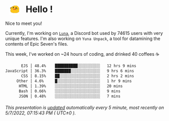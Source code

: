 <h1>   <img src="./spoink.gif" style="vertical-align:middle;" width="30px">   Hello ! </h1>

Nice to meet you!

Currently, I'm working on <a href='https://github.com/Asgarrrr/Luna'>`Luna`</a>, a Discord bot used by 74615 users with very unique features. I'm also working on `Yuna Unpack`, a tool for datamining the contents of Epic Seven's files.

This week, I've worked on ~24 hours of coding, and drinked 40 coffees ☕

```
       EJS │ 48.4%    ██████████░░░░░░░░░░   12 hrs 9 mins
JavaScript │ 36.3%    ███████░░░░░░░░░░░░░   9 hrs 6 mins
       CSS │ 8.15%    ██░░░░░░░░░░░░░░░░░░   2 hrs 2 mins
     Other │ 4.6%     █░░░░░░░░░░░░░░░░░░░   1 hr 9 mins
      HTML │ 1.39%    ░░░░░░░░░░░░░░░░░░░░   20 mins
      Bash │ 0.66%    ░░░░░░░░░░░░░░░░░░░░   9 mins
      JSON │ 0.48%    ░░░░░░░░░░░░░░░░░░░░   7 mins
```

###### This presentation is [updated](https://github.com/Asgarrrr) automatically every 5 minute, most recently on 5/7/2022, 07:15:43 PM ( UTC±0 ).